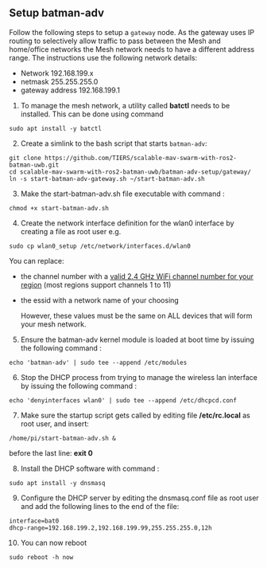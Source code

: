 ## Setup batman-adv

Follow the following steps to setup a `gateway` node. As the gateway uses IP routing to selectively allow traffic to pass between the Mesh  and home/office networks the Mesh network needs to have a different address range.  The instructions use the following network details:

- Network 192.168.199.x
- netmask 255.255.255.0
- gateway address 192.168.199.1

1. To manage the mesh network, a utility called **batctl** needs to be installed.  This can be done using command

```
sudo apt install -y batctl
```

2. Create a simlink to the bash script that starts `batman-adv`:

```
git clone https://github.com/TIERS/scalable-mav-swarm-with-ros2-batman-uwb.git
cd scalable-mav-swarm-with-ros2-batman-uwb/batman-adv-setup/gateway/
ln -s start-batman-adv-gateway.sh ~/start-batman-adv.sh
```

3. Make the start-batman-adv.sh file executable with command :

```
chmod +x start-batman-adv.sh
```

4. Create the network interface definition for the wlan0 interface by creating a file as root user e.g.

```
sudo cp wlan0_setup /etc/network/interfaces.d/wlan0
```

You can replace:
- the channel number with a [valid 2.4 GHz WiFi channel number for your region](https://en.wikipedia.org/wiki/List_of_WLAN_channels) (most regions support channels 1 to 11)
- the essid with a network name of your choosing

    However, these values must be the same on ALL devices that will form your mesh network.

5. Ensure the batman-adv kernel module is loaded at boot time by issuing the following command :

```
echo 'batman-adv' | sudo tee --append /etc/modules
```

6. Stop the DHCP process from trying to manage the wireless lan interface by issuing the following command :

```
echo 'denyinterfaces wlan0' | sudo tee --append /etc/dhcpcd.conf
```

7. Make sure the startup script gets called by editing file **/etc/rc.local** as root user, and insert:

```
/home/pi/start-batman-adv.sh &
```

before the last line: **exit 0**
    
8. Install the DHCP software with command : 
    
```
sudo apt install -y dnsmasq
```
    
9. Configure the DHCP server by editing the dnsmasq.conf file as root user and add the following lines to the end of the file:

```
interface=bat0
dhcp-range=192.168.199.2,192.168.199.99,255.255.255.0,12h
```

10. You can now reboot

```
sudo reboot -h now
```
